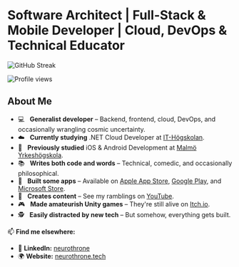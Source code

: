 # Software Architect | Full-Stack & Mobile Developer | Cloud, DevOps & Technical Educator

![GitHub Streak](https://github-readme-streak-stats.herokuapp.com/?user=neurothrone&theme=tokyonight)

![Profile views](https://komarev.com/ghpvc/?username=neurothrone&label=Profile%20views&color=7f5af0&style=flat)

## About Me  

- 💻 &nbsp; **Generalist developer** – Backend, frontend, cloud, DevOps, and occasionally wrangling cosmic uncertainty.  
- ☁️ &nbsp; **Currently studying** .NET Cloud Developer at [IT-Högskolan][iths].  
- 📱 &nbsp; **Previously studied** iOS & Android Development at [Malmö Yrkeshögskola][my].  
- 📚 &nbsp; **Writes both code and words** – Technical, comedic, and occasionally philosophical.  
- 📱 &nbsp; **Built some apps** – Available on [Apple App Store][apple-app-store], [Google Play][google-play], and [Microsoft Store][microsoft-store].  
- 🎥 &nbsp; **Creates content** – See my ramblings on [YouTube][youtube].  
- 🎮 &nbsp; **Made amateurish Unity games** – They're still alive on [Itch.io][itch-io].  
- 🕵️ &nbsp; **Easily distracted by new tech** – But somehow, everything gets built.  

📫 **Find me elsewhere:**  
- 🔗 **LinkedIn:** [neurothrone][linkedin]  
- 🌍 **Website:** [neurothrone.tech][website]  

[linkedin]: https://www.linkedin.com/in/neurothrone
[website]: https://neurothrone.tech
[iths]: https://iths.se
[my]: https://my.se
[apple-app-store]: https://apps.apple.com/us/developer/zane-neurothrone/id1475655110
[google-play]: https://play.google.com/store/apps/dev?id=4653025319395600972
[microsoft-store]: https://apps.microsoft.com/search/publisher?name=Neurothrone&hl=en-us&gl=US
[youtube]: https://www.youtube.com/@neurothrone
[itch-io]: https://neurothrone.itch.io
